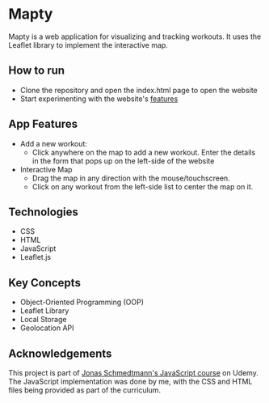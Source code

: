 # Mapty
Mapty is a web application for visualizing and tracking workouts. It uses the Leaflet library to implement the interactive map.

## How to run
- Clone the repository and open the index.html page to open the website
- Start experimenting with the website's [features](#app-features) 

## App Features
- Add a new workout:<br>
	- Click anywhere on the map to add a new workout. Enter the details
	in the form that pops up on the left-side of the website
- Interactive Map<br>
	- Drag the map in any direction with the mouse/touchscreen.
	- Click on any workout from the left-side list to center the map on it.

## Technologies
-  CSS
-  HTML
-  JavaScript
-  Leaflet.js

## Key Concepts
-  Object-Oriented Programming (OOP)
-  Leaflet Library
-  Local Storage
-  Geolocation API

## Acknowledgements
This project is part of [Jonas Schmedtmann's JavaScript course](https://www.udemy.com/course/the-complete-javascript-course/) on Udemy.<br>
The JavaScript implementation was done by me, with the CSS and HTML files being provided as part of the curriculum.
